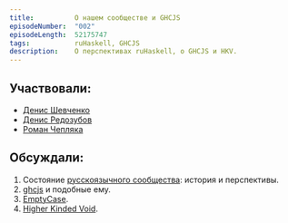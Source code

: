 ```yaml
---
title:          О нашем сообществе и GHCJS
episodeNumber:  "002"
episodeLength:  52175747
tags:           ruHaskell, GHCJS
description:    О перспективах ruHaskell, о GHCJS и HKV.
---
```


## Участвовали:

* [Денис Шевченко](https://dshevchenko.biz/)
* [Денис Редозубов](https://twitter.com/rufuse)
* [Роман Чепляка](https://ro-che.info/)

## Обсуждали:

1. Состояние [русскоязычного сообщества](https://ruhaskell.org): история и перспективы.
2. [ghcjs](https://github.com/ghcjs/ghcjs) и подобные ему.
3. [EmptyCase](https://ghc.haskell.org/trac/ghc/ticket/10577).
4. [Higher Kinded Void](https://github.com/ekmett/void/issues/9).
